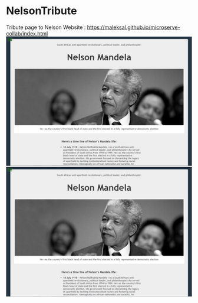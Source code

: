 # NelsonTribute
Tribute page to Nelson
Website : https://maleksal.github.io/microserve-collab/index.html
![Screenshot](/photo/screenshot_6.jpg)
![Alt text](/photo/screenshot_6.jpg?raw=true "Optional Title")
